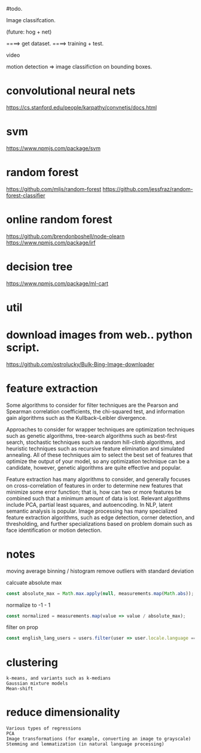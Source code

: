 
#todo.

Image classifcation.

(future: hog + net)

====> get dataset.
====> training + test.

video

motion detection => image classifiction on bounding boxes.


# convolutional neural nets
https://cs.stanford.edu/people/karpathy/convnetjs/docs.html

# svm
https://www.npmjs.com/package/svm

# random forest
https://github.com/mljs/random-forest
https://github.com/jessfraz/random-forest-classifier

# online random forest
https://github.com/brendonboshell/node-olearn
https://www.npmjs.com/package/irf

# decision tree
https://www.npmjs.com/package/ml-cart

# util

# download images from web.. python script.

https://github.com/ostrolucky/Bulk-Bing-Image-downloader

# feature extraction 

Some algorithms to consider for filter techniques are the Pearson and 
Spearman correlation coefficients, the chi-squared test, and 
information gain algorithms such as the Kullback–Leibler divergence.

Approaches to consider for wrapper techniques are optimization techniques 
such as genetic algorithms, tree-search algorithms such as best-first search,
 stochastic techniques such as random hill-climb algorithms, and heuristic 
techniques such as recursive feature elimination and simulated annealing. 
All of these techniques aim to select the best set of features that optimize
 the output of your model, so any optimization technique can be a candidate,
 however, genetic algorithms are quite effective and popular.

Feature extraction has many algorithms to consider, and generally focuses
 on cross-correlation of features in order to determine new features that
 minimize some error function; that is, how can two or more features be
 combined such that a minimum amount of data is lost. Relevant algorithms 
include PCA, partial least squares, and autoencoding. In NLP, latent semantic
 analysis is popular. Image processing has many specialized feature extraction
 algorithms, such as edge detection, corner detection, and thresholding, and
 further specializations based on problem domain such as face identification 
or motion detection.

# notes

moving average
binning / histogram
remove outliers with standard deviation

calcuate absolute max

```js
const absolute_max = Math.max.apply(null, measurements.map(Math.abs));
```

normalize to -1 - 1
```js
const normalized = measurements.map(value => value / absolute_max);
```

filter on prop
```js
const english_lang_users = users.filter(user => user.locale.language === 'en_US');
```

# clustering

    k-means, and variants such as k-medians
    Gaussian mixture models
    Mean-shift

# reduce dimensionality

    Various types of regressions
    PCA
    Image transformations (for example, converting an image to grayscale)
    Stemming and lemmatization (in natural language processing)


